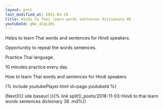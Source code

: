 ```yaml
---
layout: post
last_modified_at: 2021-03-29
title: Hindi to Thai learn words sentences dictionary 48 
youtubeId: gNn_4Iqi1Rs
---
```

 
 
Helps to learn Thai words and sentences for Hindi speakers.

Opportunitiy to repeat the words sentences. 

Practice Thai language. 
 
10 minutes practice every day. 
 
How to learn Thai words and sentences for Hindi speakers 
 
{% include youtubePlayer.html id=page.youtubeId %}
 
 
[Next]({{ site.baseurl }}{% link  split1/_posts/2018-11-03-Hindi to thai learn words sentences dictionary 38 .md%})
 
